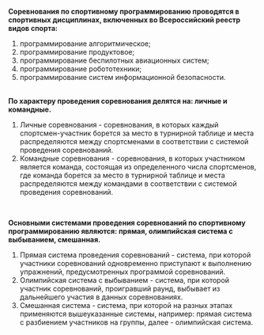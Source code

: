 **Соревнования по спортивному программированию проводятся в спортивных дисциплинах, включенных во Всероссийский реестр видов спорта:**
1. программирование алгоритмическое;
2. программирование продуктовое;
3. программирование беспилотных авиационных систем;
4. программирование робототехники;
5. программирование систем информационной безопасности.
<br/><br/>

**По характеру проведения соревнования делятся на: личные и командные.**
1. Личные соревнования - соревнования, в которых каждый спортсмен-участник борется за место в турнирной таблице и места распределяются между спортсменами в соответствии с системой проведения соревнований.
2. Командные соревнования - соревнования, в которых участником является команда, состоящая из определенного числа спортсменов, где команда борется за место в турнирной таблице и места распределяются между командами в соответствии с системой проведения соревнований.

<br>

**Основными системами проведения соревнований по спортивному программированию являются: прямая, олимпийская система с выбыванием, смешанная.**
1. Прямая система проведения соревнований - система, при которой участники соревнований одновременно приступают к выполнению упражнений, предусмотренных программой соревнований.
2. Олимпийская система с выбыванием - система, при которой участник соревнований, проигравший раунд, выбывает из дальнейшего участия в данных соревнованиях.
3. Смешанная система - система, при которой на разных этапах применяются вышеуказанные системы, например: прямая система с разбиением участников на группы, далее - олимпийская система.
